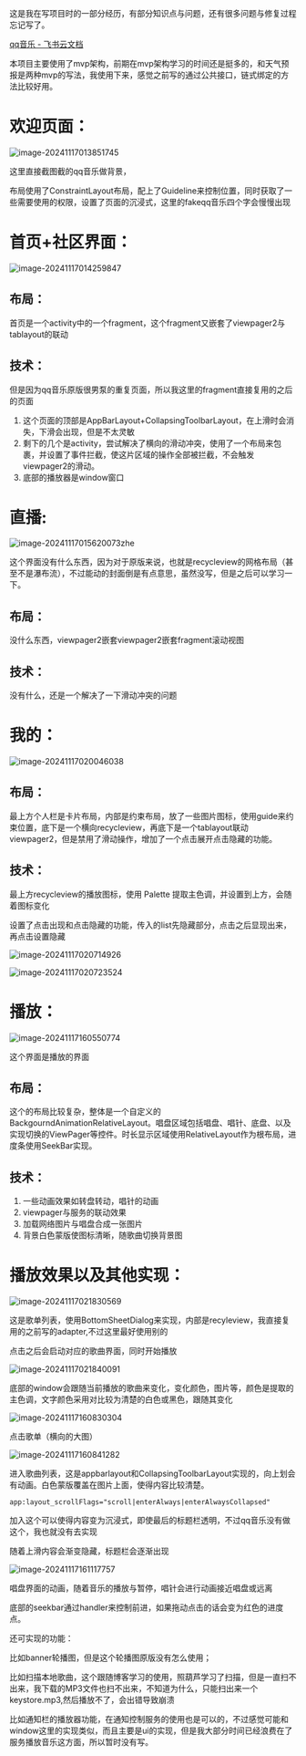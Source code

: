 这是我在写项目时的一部分经历，有部分知识点与问题，还有很多问题与修复过程忘记写了。

[‍‌‍‍‍‌‌‍⁠‍‌‌‬﻿⁠﻿‍‌‍‌‌⁠‌‬‌﻿‌﻿⁠﻿qq音乐 - 飞书云文档](https://baqrz3fz2zy.feishu.cn/docx/BRdpdoJlpoE7GBxkh9KcdmoEnZe)



本项目主要使用了mvp架构，前期在mvp架构学习的时间还是挺多的，和天气预报是两种mvp的写法，我使用下来，感觉之前写的通过公共接口，链式绑定的方法比较好用。

# 欢迎页面：

![image-20241117013851745](https://gitee.com/wind-know/mypic/raw/master/img/image-20241117013851745.png)

这里直接截图截的qq音乐做背景，

布局使用了ConstraintLayout布局，配上了Guideline来控制位置，同时获取了一些需要使用的权限，设置了页面的沉浸式，这里的fakeqq音乐四个字会慢慢出现

# 首页+社区界面：

![image-20241117014259847](https://gitee.com/wind-know/mypic/raw/master/img/image-20241117014259847.png)



## 布局：

首页是一个activity中的一个fragment，这个fragment又嵌套了viewpager2与tablayout的联动

## 技术：

但是因为qq音乐原版很男泵的重复页面，所以我这里的fragment直接复用的之后的页面

1. 这个页面的顶部是AppBarLayout+CollapsingToolbarLayout，在上滑时会消失，下滑会出现，但是不太灵敏
2. 剩下的几个是activity，尝试解决了横向的滑动冲突，使用了一个布局来包裹，并设置了事件拦截，使这片区域的操作全部被拦截，不会触发viewpager2的滑动。
3. 底部的播放器是window窗口

# 直播:

![image-20241117015620073](https://gitee.com/wind-know/mypic/raw/master/img/image-20241117015620073.png)zhe

这个界面没有什么东西，因为对于原版来说，也就是recycleview的网格布局（甚至不是瀑布流），不过能动的封面倒是有点意思，虽然没写，但是之后可以学习一下。

## 布局：

没什么东西，viewpager2嵌套viewpager2嵌套fragment滚动视图

## 技术：

没有什么，还是一个解决了一下滑动冲突的问题

# 我的：

![image-20241117020046038](https://gitee.com/wind-know/mypic/raw/master/img/image-20241117020046038.png)



## 布局：

最上方个人栏是卡片布局，内部是约束布局，放了一些图片图标，使用guide来约束位置，底下是一个横向recycleview，再底下是一个tablayout联动viewpager2，但是禁用了滑动操作，增加了一个点击展开点击隐藏的功能。

## 技术：

最上方recycleview的播放图标，使用 Palette 提取主色调，并设置到上方，会随着图标变化

设置了点击出现和点击隐藏的功能，传入的list先隐藏部分，点击之后显现出来，再点击设置隐藏

![image-20241117020714926](https://gitee.com/wind-know/mypic/raw/master/img/image-20241117020714926.png)

![image-20241117020723524](https://gitee.com/wind-know/mypic/raw/master/img/image-20241117020723524.png)

# 播放：

![image-20241117160550774](https://gitee.com/wind-know/mypic/raw/master/img/image-20241117160550774.png)

这个界面是播放的界面

## 布局：

这个的布局比较复杂，整体是一个自定义的BackgourndAnimationRelativeLayout。唱盘区域包括唱盘、唱针、底盘、以及实现切换的ViewPager等控件。时长显示区域使用RelativeLayout作为根布局，进度条使用SeekBar实现。

## 技术：

1. 一些动画效果如转盘转动，唱针的动画
2. viewpager与服务的联动效果
3. 加载网络图片与唱盘合成一张图片
4. 背景白色蒙版使图标清晰，随歌曲切换背景图



# 播放效果以及其他实现：

![image-20241117021830569](https://gitee.com/wind-know/mypic/raw/master/img/image-20241117021830569.png)



这是歌单列表，使用BottomSheetDialog来实现，内部是recyleview，我直接复用的之前写的adapter,不过这里最好使用别的

点击之后会启动对应的歌曲界面，同时开始播放





![image-20241117021840091](https://gitee.com/wind-know/mypic/raw/master/img/image-20241117021840091.png)

底部的window会跟随当前播放的歌曲来变化，变化颜色，图片等，颜色是提取的主色调，文字颜色采用对比较为清楚的白色或黑色，跟随其变化



![image-20241117160830304](https://gitee.com/wind-know/mypic/raw/master/img/image-20241117160830304.png)

点击歌单（横向的大图）

![image-20241117160841282](https://gitee.com/wind-know/mypic/raw/master/img/image-20241117160841282.png)

进入歌曲列表，这是appbarlayout和CollapsingToolbarLayout实现的，向上划会有动画。白色蒙版覆盖在图片上面，使得内容比较清楚。

```
app:layout_scrollFlags="scroll|enterAlways|enterAlwaysCollapsed"
```

加入这个可以使得内容变为沉浸式，即使最后的标题栏透明，不过qq音乐没有做这个，我也就没有去实现

随着上滑内容会渐变隐藏，标题栏会逐渐出现

![image-20241117161117757](https://gitee.com/wind-know/mypic/raw/master/img/image-20241117161117757.png)

唱盘界面的动画，随着音乐的播放与暂停，唱针会进行动画接近唱盘或远离

底部的seekbar通过handler来控制前进，如果拖动点击的话会变为红色的进度点。



还可实现的功能：

比如banner轮播图，但是这个轮播图原版没有怎么使用；

比如扫描本地歌曲，这个跟随博客学习的使用，照葫芦学习了扫描，但是一直扫不出来，我下载的MP3文件也扫不出来，不知道为什么，只能扫出来一个keystore.mp3,然后播放不了，会出错导致崩溃

比如通知栏的播放器功能，在通知控制服务的使用也是可以的，不过感觉可能和window这里的实现类似，而且主要是ui的实现，但是我大部分时间已经浪费在了服务播放音乐这方面，所以暂时没有写。